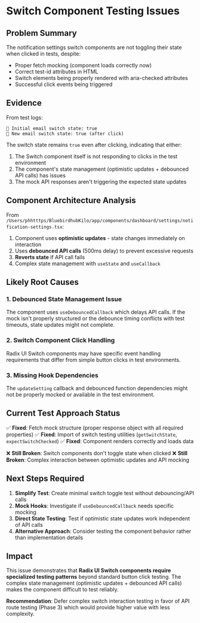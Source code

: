 # Switch Component Testing Issues

## Problem Summary

The notification settings switch components are not toggling their state when clicked in tests, despite:
- Proper fetch mocking (component loads correctly now)
- Correct test-id attributes in HTML
- Switch elements being properly rendered with aria-checked attributes
- Successful click events being triggered

## Evidence

From test logs:
```
📧 Initial email switch state: true
📧 New email switch state: true (after click)
```

The switch state remains `true` even after clicking, indicating that either:
1. The Switch component itself is not responding to clicks in the test environment
2. The component's state management (optimistic updates + debounced API calls) has issues
3. The mock API responses aren't triggering the expected state updates

## Component Architecture Analysis

From `/Users/phhtttps/BluebirdhubKilo/app/components/dashboard/settings/notification-settings.tsx`:

1. Component uses **optimistic updates** - state changes immediately on interaction
2. Uses **debounced API calls** (500ms delay) to prevent excessive requests  
3. **Reverts state** if API call fails
4. Complex state management with `useState` and `useCallback`

## Likely Root Causes

### 1. Debounced State Management Issue
The component uses `useDebouncedCallback` which delays API calls. If the mock isn't properly structured or the debounce timing conflicts with test timeouts, state updates might not complete.

### 2. Switch Component Click Handling
Radix UI Switch components may have specific event handling requirements that differ from simple button clicks in test environments.

### 3. Missing Hook Dependencies
The `updateSetting` callback and debounced function dependencies might not be properly mocked or available in the test environment.

## Current Test Approach Status

✅ **Fixed**: Fetch mock structure (proper response object with all required properties)
✅ **Fixed**: Import of switch testing utilities (`getSwitchState`, `expectSwitchChecked`)
✅ **Fixed**: Component renders correctly and loads data

❌ **Still Broken**: Switch components don't toggle state when clicked
❌ **Still Broken**: Complex interaction between optimistic updates and API mocking

## Next Steps Required

1. **Simplify Test**: Create minimal switch toggle test without debouncing/API calls
2. **Mock Hooks**: Investigate if `useDebouncedCallback` needs specific mocking
3. **Direct State Testing**: Test if optimistic state updates work independent of API calls
4. **Alternative Approach**: Consider testing the component behavior rather than implementation details

## Impact

This issue demonstrates that **Radix UI Switch components require specialized testing patterns** beyond standard button click testing. The complex state management (optimistic updates + debounced API calls) makes the component difficult to test reliably.

**Recommendation**: Defer complex switch interaction testing in favor of API route testing (Phase 3) which would provide higher value with less complexity.